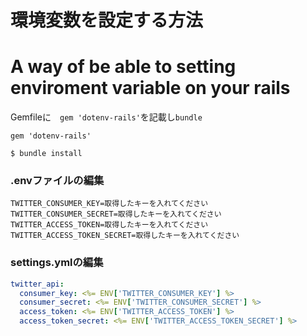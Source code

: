 # 環境変数を設定する方法
# A way of be able to setting enviroment variable on your rails

Gemfileに　`gem 'dotenv-rails'`を記載し`bundle`


``` :Gemfile
gem 'dotenv-rails'
```

```
$ bundle install
```
### .envファイルの編集

``` :.env
TWITTER_CONSUMER_KEY=取得したキーを入れてください
TWITTER_CONSUMER_SECRET=取得したキーを入れてください
TWITTER_ACCESS_TOKEN=取得したキーを入れてください
TWITTER_ACCESS_TOKEN_SECRET=取得したキーを入れてください
```
### settings.ymlの編集

``` settings.yml
twitter_api:
  consumer_key: <%= ENV['TWITTER_CONSUMER_KEY'] %>
  consumer_secret: <%= ENV['TWITTER_CONSUMER_SECRET'] %>
  access_token: <%= ENV['TWITTER_ACCESS_TOKEN'] %>
  access_token_secret: <%= ENV['TWITTER_ACCESS_TOKEN_SECRET'] %>
```
